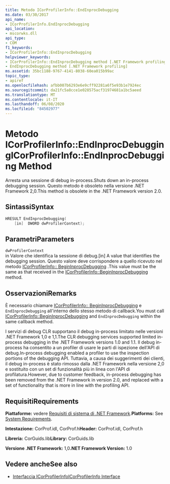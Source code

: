 ```yaml
---
title: Metodo ICorProfilerInfo::EndInprocDebugging
ms.date: 03/30/2017
api_name:
- ICorProfilerInfo.EndInprocDebugging
api_location:
- mscorwks.dll
api_type:
- COM
f1_keywords:
- ICorProfilerInfo::EndInprocDebugging
helpviewer_keywords:
- ICorProfilerInfo::EndInprocDebugging method [.NET Framework profiling]
- EndInprocDebugging method [.NET Framework profiling]
ms.assetid: 35bc1188-9767-4141-8038-60ea015b99ac
topic_type:
- apiref
ms.openlocfilehash: afbb007b6293e6e9cff92281a6f5e93b1e7924ec
ms.sourcegitcommit: da21fc5a8cce1e028575acf31974681a1bc5aeed
ms.translationtype: MT
ms.contentlocale: it-IT
ms.lasthandoff: 06/08/2020
ms.locfileid: "84502977"
---
```

# <a name="icorprofilerinfoendinprocdebugging-method"></a><span data-ttu-id="a3121-102">Metodo ICorProfilerInfo::EndInprocDebugging</span><span class="sxs-lookup"><span data-stu-id="a3121-102">ICorProfilerInfo::EndInprocDebugging Method</span></span>
<span data-ttu-id="a3121-103">Arresta una sessione di debug in-process.</span><span class="sxs-lookup"><span data-stu-id="a3121-103">Shuts down an in-process debugging session.</span></span> <span data-ttu-id="a3121-104">Questo metodo è obsoleto nella versione .NET Framework 2,0.</span><span class="sxs-lookup"><span data-stu-id="a3121-104">This method is obsolete in the .NET Framework version 2.0.</span></span>  
  
## <a name="syntax"></a><span data-ttu-id="a3121-105">Sintassi</span><span class="sxs-lookup"><span data-stu-id="a3121-105">Syntax</span></span>  
  
```cpp  
HRESULT EndInprocDebugging(  
    [in]  DWORD dwProfilerContext);  
```  
  
## <a name="parameters"></a><span data-ttu-id="a3121-106">Parametri</span><span class="sxs-lookup"><span data-stu-id="a3121-106">Parameters</span></span>  
 `dwProfilerContext`  
 <span data-ttu-id="a3121-107">in Valore che identifica la sessione di debug.</span><span class="sxs-lookup"><span data-stu-id="a3121-107">[in] A value that identifies the debugging session.</span></span> <span data-ttu-id="a3121-108">Questo valore deve corrispondere a quello ricevuto nel metodo [ICorProfilerInfo:: BeginInprocDebugging](icorprofilerinfo-begininprocdebugging-method.md) .</span><span class="sxs-lookup"><span data-stu-id="a3121-108">This value must be the same as that received in the [ICorProfilerInfo::BeginInprocDebugging](icorprofilerinfo-begininprocdebugging-method.md) method.</span></span>  
  
## <a name="remarks"></a><span data-ttu-id="a3121-109">Osservazioni</span><span class="sxs-lookup"><span data-stu-id="a3121-109">Remarks</span></span>  
 <span data-ttu-id="a3121-110">È necessario chiamare [ICorProfilerInfo:: BeginInprocDebugging](icorprofilerinfo-begininprocdebugging-method.md) e `EndInprocDebugging` all'interno dello stesso metodo di callback.</span><span class="sxs-lookup"><span data-stu-id="a3121-110">You must call [ICorProfilerInfo::BeginInprocDebugging](icorprofilerinfo-begininprocdebugging-method.md) and `EndInprocDebugging` within the same callback method.</span></span>  
  
 <span data-ttu-id="a3121-111">I servizi di debug CLR supportano il debug in-process limitato nelle versioni .NET Framework 1,0 e 1,1.</span><span class="sxs-lookup"><span data-stu-id="a3121-111">The CLR debugging services supported limited in-process debugging in the .NET Framework versions 1.0 and 1.1.</span></span> <span data-ttu-id="a3121-112">Il debug in-process ha consentito a un profiler di usare le parti di ispezione dell'API di debug.</span><span class="sxs-lookup"><span data-stu-id="a3121-112">In-process debugging enabled a profiler to use the inspection portions of the debugging API.</span></span> <span data-ttu-id="a3121-113">Tuttavia, a causa dei suggerimenti dei clienti, il debug in-process è stato rimosso dalla .NET Framework nella versione 2,0 e sostituito con un set di funzionalità più in linea con l'API di profilatura.</span><span class="sxs-lookup"><span data-stu-id="a3121-113">However, due to customer feedback, in-process debugging has been removed from the .NET Framework in version 2.0, and replaced with a set of functionality that is more in line with the profiling API.</span></span>  
  
## <a name="requirements"></a><span data-ttu-id="a3121-114">Requisiti</span><span class="sxs-lookup"><span data-stu-id="a3121-114">Requirements</span></span>  
 <span data-ttu-id="a3121-115">**Piattaforme:** vedere [Requisiti di sistema di .NET Framework](../../get-started/system-requirements.md).</span><span class="sxs-lookup"><span data-stu-id="a3121-115">**Platforms:** See [System Requirements](../../get-started/system-requirements.md).</span></span>  
  
 <span data-ttu-id="a3121-116">**Intestazione:** CorProf.idl, CorProf.h</span><span class="sxs-lookup"><span data-stu-id="a3121-116">**Header:** CorProf.idl, CorProf.h</span></span>  
  
 <span data-ttu-id="a3121-117">**Libreria:** CorGuids.lib</span><span class="sxs-lookup"><span data-stu-id="a3121-117">**Library:** CorGuids.lib</span></span>  
  
 <span data-ttu-id="a3121-118">**Versione .NET Framework:** 1,0</span><span class="sxs-lookup"><span data-stu-id="a3121-118">**.NET Framework Version:** 1.0</span></span>  
  
## <a name="see-also"></a><span data-ttu-id="a3121-119">Vedere anche</span><span class="sxs-lookup"><span data-stu-id="a3121-119">See also</span></span>

- [<span data-ttu-id="a3121-120">Interfaccia ICorProfilerInfo</span><span class="sxs-lookup"><span data-stu-id="a3121-120">ICorProfilerInfo Interface</span></span>](icorprofilerinfo-interface.md)
